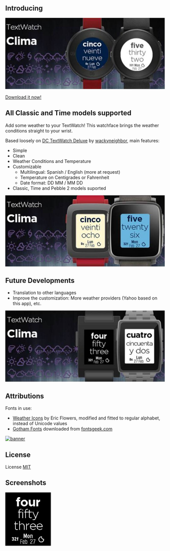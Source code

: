 Introducing
------------


![banner](store/BannerRound.png)


[Download it now!](https://apps.getpebble.com/en_US/application/58a94da90dfc32d35b0002f8)


All Classic and Time models supported
--------------------

Add some weather to your TextWatch! This watchface brings the weather conditions straight to your wrist. 

Based loosely on [DC TextWatch Deluxe](https://github.com/wackyneighbor/DC_Text_Watch_Deluxe) by [wackyneighbor](https://github.com/wackyneighbor), main features:
  * Simple
  * Clean
  * Weather Conditions and Temperature
  * Customizable
    * Multilingual: Spanish / English (more at request)
    * Temperature on Centigrades or Fahrenheit
    * Date format: DD MM / MM DD
  * Classic, Time and Pebble 2 models suported

![banner](store/BannerTime.png)

Future Developments
--------------------

  * Translation to other languages
  * Improve the customization: More weather providers (Yahoo based on this app), etc.

![banner](store/BannerClass.png)

Attributions
--------------------
Fonts in use: 
* [Weather Icons](https://erikflowers.github.io/weather-icons) by Eric Flowers, modified and fitted to regular alphabet, instead of Unicode values
* [Gotham Fonts](http://fontsgeek.com/search?q=gotham) downloaded from [fontsgeek.com](http://fontsgeek.com)

[![banner](https://poweredby.yahoo.com/white.png)](https://www.yahoo.com/?ilc=401)

License
--------
License [MIT](https://github.com/dieghernan/TextWatchES_Weather/blob/master/MIT%20License)

Screenshots
----------
![](store/ScrShClass.gif)

